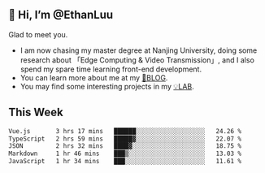 ## 👋 Hi, I’m @EthanLuu

Glad to meet you.

- I am now chasing my master degree at Nanjing University, doing some research about 「Edge Computing & Video Transmission」, and I also spend my spare time learning front-end development.
- You can learn more about me at my [📝BLOG](https://blog.ethanloo.cn).
- You may find some interesting projects in my [💡LAB](https://lab.ethanloo.cn).

## This Week
<!--START_SECTION:waka-->

```txt
Vue.js       3 hrs 17 mins   ██████░░░░░░░░░░░░░░░░░░░   24.26 %
TypeScript   2 hrs 59 mins   █████▓░░░░░░░░░░░░░░░░░░░   22.07 %
JSON         2 hrs 32 mins   ████▓░░░░░░░░░░░░░░░░░░░░   18.75 %
Markdown     1 hr 46 mins    ███▒░░░░░░░░░░░░░░░░░░░░░   13.03 %
JavaScript   1 hr 34 mins    ███░░░░░░░░░░░░░░░░░░░░░░   11.61 %
```

<!--END_SECTION:waka-->
